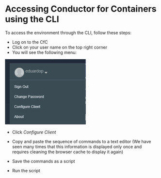 # Accessing Conductor for Containers using the CLI

To access the environment through the CLI, follow these steps:

* Log on to the CfC 
* Click on your user name on the top right corner
* You will see the following menu:

![alt text](Access/Menu.png "Menu") 

* Click *Configure Client*

* Copy and paste the sequence of commands to a text editor (We have seen many times that this information is displayed only once and requires cleaning the browser cache to display it again)
* Save the commands as a script
* Run the script
